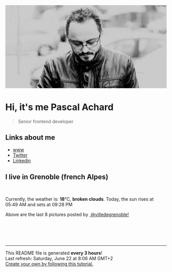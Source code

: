 ![Pascal Achard](./images/photo-pascal-achard.jpg)
# Hi, it's me Pascal Achard
> Senior frontend developer

## Links about me
- [www](https://www.pascal-achard.com)
- [Twitter](https://twitter.com/botmaster)
- [Linkedin](http://www.linkedin.com/in/pascal-achard)


## I live in Grenoble (french Alpes)
<img src="https://openweathermap.org/img/wn/04d@2x.png" alt="">

Currently, the weather is: **18**°C, **broken clouds**.
Today, the sun rises at 05:49 AM and sets at 09:28 PM

Above are the last 8 pictures posted by <a href="https://www.instagram.com/villedegrenoble/" target="_blank"><img alt="" src="https://upload.wikimedia.org/wikipedia/commons/thumb/e/e7/Instagram_logo_2016.svg/1024px-Instagram_logo_2016.svg.png" width="20"/> @villedegrenoble!</a>

<p style="display: flex; flex-wrap: wrap; gap: 20px;">
        <img src="https://cdn1.picuki.com/hosted-by-instagram/q/0exhNuNYnjBGZDHIdN5WmL9I2Pk2GAlRNucaS7j0nyZiNxIsbHWB58ltwdev%7C%7CDlyKw1oASyLeDto5ostUVpZZFVzOk3aSbSKSTdc7KSeUoCk2jdi%7C%7CZ9klLgwLHEYZneq%7C%7C8UoOzjYMTIfQeoEH%7C%7Cbx7a8Koru5A2MEo1zRMrBC0GAG4YWbVqFKwoV966yUlEri+YU8ajtG5WR1aRtmpNPb5DwIX%7C%7CD+fMBxsedISLQzicYRtr6+zWOHH24VdGZ9ShqPt4roz8ksqzTnRWIz1XegYv5sKUMax1C%7C%7CuksQnb1%7C%7Ci9W1FaxM+N9+sqPVETFKCipioCttkZe1khzGbXn08ll%7C%7Clk7n76mfePkxiJ%7C%7CJd92HeMPE+BCVQKabR58JDl5BUrHVUF2LbaDwCMAExttwPcFq9mut0iXpUISlxDl2IQwdgW2BJcBZW6uExr6D0E%7C%7Ck222kmSM5xNW9U7t1zxhS95jbv1FZICqUUo5wNTfpylkmT4ZCIuucyA==.jpeg" alt="" width="200"/>
        <img src="https://cdn1.picuki.com/hosted-by-instagram/q/0exhNuNYnjBGZDHIdN5WmL9I2Pk2GAlRNucaS7j0nyZiNxIsbHWB58ltwdev%7C%7CDlyKw1oASyLeDto5o8uUF9YZFVzOk3bQbKBTjpQ56qeUoCh1TZg9JdplLw0KnQeZHSp%7C%7CqxySjyGPH0LCulNDPmnsOsJ8Prrcj4Eo2L9YPcGhTxCtvyhCfdK2cd0srrR1Buj1IoyGzVer2IvN10ppc%7C%7Cbp3QMUOP%7C%7CZoMm66d5R%7C%7CkKiMQB5aHgnjH+LmMpRG1%7C%7CA23O6t2HoOAAuizgd2gh70KzSq0yCGAWjmTsvDgntap3p7a2B8to3fNlkI%7C%7CmHWVXSE1KhjVP1pe+lX6aJTXv1kRtwGHQyraOefs%7C%7C+7jqCKazceLw4xX5PJzEJehiV3EYLtjzAnDtZaaSQpt92NkBH7VN1FzivVP7e7ipjENOJQxrrACnWad1YPjP6%7C%7CeBonXqtzqPjjUQhtuBUL9rkExcxfyh3hFxfl%7C%7CoPc1DPHLZ3A10RIliUO2QyNjrZet9WxoDY9ER+TTf0Q==.jpeg" alt="" width="200"/>
        <img src="https://cdn1.picuki.com/hosted-by-instagram/q/0exhNuNYnjBGZDHIdN5WmL9I2Pk2GAlRNecaS7j0nyZiNxIsbHWB58ltwdGn%7C%7CDh7IAhgASuRYztk7I4jVFRSDj15PkbaT7OATzhX66maXObN0TNi%7C%7CZJmkrw1K3QWYnSq%7C%7C8MuVwmYdSgIGaYDG7uo%7C%7CesJ%7C%7CPnucjcFrjOMNbRKmDdttdCwFahlza4lsfe4kx2xu5xncG114WNxahlw5OLUqQUCSKn5PN1gpKZlR7pCjMsS5Lujymu+H2xkfWx9Ez7RtI7V2dENhhzrdSFlqjH+AZY1LHMRiVbmthU1ndl+oYnyB6BcjvUWp6fxRkEPcFgtohBjzbWSpnLOOHeL%7C%7CmJz4ibQwbHsJbNz4Jr4eKPNavrQ7yrUPoT2GbZODDcONPiOeV3+DqCbEOQKm7FZRK9amlzgxA+URqTsxApcAhQMjDHWWsQnYaTOk%7C%7C%7C%7CizXnTvS6HpFpjkp%7C%7CuL+U=.jpeg" alt="" width="200"/>
        <img src="https://cdn1.picuki.com/hosted-by-instagram/q/0exhNuNYnjBGZDHIdN5WmL9I2Pk2GAlRNucaS7j0nyZiNxIsbHWB58ltwdev%7C%7CDlyKw1oASyLeDtl440tVFVTZFVyNEHcTLOKTD9R6aqbVICr0jBl9pZpl7k0KHAZY3Gq9cskOzjYMTIfQeoEH%7C%7Cbx7a8Koru5A2MEo1zRMrBC0GAG4YWbVqFKwoV966yUlEri+YU8ajtG5WR1aRtmpNPb5DwIX%7C%7CD+fMBxsedISLQzicYRtr6+zWOHH24VdGZ9Sia7qZ6Wic85rjfZRWIz1XegYPwVfBUQx1C%7C%7CuksQnb1%7C%7Ci9W1FaxM+N9+sqPVETFKCipioCttkZe1khzGbXn08ll%7C%7Clk3J66ucVtd3i4%7C%7CdPN2XbInHxgTXQLabR58JDl5BUrHVUF2LbaDwCMAExttwPcFvgm6loi6kY5rZ6yddFR9S2mKtOt9BVP6J1Iz9q37msiW5ph4BnvS+eKpE+RhS95jbv1FZIV+eVo5wNTfpylkmT4ZCIuucyA==.jpeg" alt="" width="200"/>
        <img src="https://cdn1.picuki.com/hosted-by-instagram/q/0exhNuNYnjBGZDHIdN5WmL9I2Pk2GAlRNucaS7j0nyZiNxIsbHWB58ltwdev%7C%7CDlyKw1oASyLeDtl5Y0iUlRXZFVyOUHbTLyNSz9W7a6QV4Ck2zdv9pRlnLw8JH0cY3Su%7C%7CsArOzjYMTIfQeoEH%7C%7Cbx7a8Koru5A2MEo1zRMrBC0GAG4YWbVqFKwoV966yUlEri+YU8ajtG5WR1aRtmpNPb5DwIX%7C%7CD+fMBxsedISLQzicYRtr6+yGOHH24VdGZ9SibLoJnHnNkWlTm8RWIz1XegYLwuDgEIx1C%7C%7CuksQnb1%7C%7Ci9W1FaxM+N9+sqPVETFKCipioCttkZe1khzGbXn08ll%7C%7Clk3Z6+KfRvV0i4%7C%7CRdd65dMzExhDYQICbR58JDl5BUrHVUF2LbaDwCMAExttwPcFq+Wulzy+zS+LG1EZDHD1gjDmqLplae%7C%7CS2lYSV3nD+rxzZsQIUhuqLbqlY3xhS95jbv1FZWF2UVo5wNTfpylkmT4ZCIuucyA==.jpeg" alt="" width="200"/>
        <img src="https://cdn1.picuki.com/hosted-by-instagram/q/0exhNuNYnjBGZDHIdN5WmL9I2Pk2GAlRNecaS7j0nyZiNxIsbHWB58ltwdGn%7C%7CDh7IAhgASuRYztk7IgqUFpVAz1zO0bZTbKOTjhR6a6aVejN0jdg85Vmnb82LXAYY36q8sIqUAmYdSgIGaYDG7uo%7C%7CesJ+vrucjMBpi2XMLQT9zJBpY6uSKVKz8B1pJ2Jg3Tt%7C%7C9k4Ki5e82wzJURmpNHNpW5HDbr2PM86o6N0QrlChMIRrdDgmBq7EHl3Kj4nUQ+RubTOl+1etXv9UiY8%7C%7C06lS5AKeEcwl1Kd+iAmhKlojYGvaaxC6K874bf1bUcmfipopBYzx9no0SzFNTD54GJr4mnn2raQQ+YltpmiF8uLU%7C%7CHryC%7C%7COe7ToM5NqRVQEBKnlAFr%7C%7CFPOyIO1+kowJE%7C%7C0TgQji0l+ZUpWy4x1yOyZDh2nTDsElF6s=.jpeg" alt="" width="200"/>
        <img src="https://cdn1.picuki.com/hosted-by-instagram/q/0exhNuNYnjBGZDHIdN5WmL9I2Pk2GAlRNucaS7j0nyZiNxIsbHWB58ltwdev%7C%7CDlyKw1oASyLeDtl5YMsU1xVZFVyNEHcTrSJSjhW6q+eU4Cm0TBj9JZjkbozLH0cZX+p%7C%7C8ouOzjYMTIfQeoEH%7C%7Cbx7a8Koru5A2MGo1zRMrBC0GAG4fy3UPI7mslm3ayEv0Pxto0%7C%7CNylL9XkgKQcursrV%7C%7CndYEvL+M4Byp6JzSPkCj9ND1OHtpCa5BTB7Kz04KD6chYTJnLM1nTOlcDop1UuLZphsJGIIhn32jRkGpsorjIj%7C%7CFaJciP1opoH2bUcmGW9opUk53cH7niTya2Gq10ZtyGXKn56rX6sLkqDpC+m4BvbzxzvuWojGOo9lDVQuRa%7C%7CyFgz4bqf7BMtbwcYaWvdGig7lzyeEUOje%7C%7ChFODAFYlQyIPbBaENuN8IeV%7C%7CiDptDLb8hYJtenqfrZMyVNR9PqyzgE9dnmbU54YGRWE+wZkLdBDTq3BmsOMabsXHEU=.jpeg" alt="" width="200"/>
        <img src="https://cdn1.picuki.com/hosted-by-instagram/q/0exhNuNYnjBGZDHIdN5WmL9I2Pk2GAlRNecaS7j0nyZiNxIsbHWB58ltwdev%7C%7CDlyKw1oASyLeDtl5YwiWFtQZFVyNEHcS7OLTD9R5q2aXYCg1TFm9ZFikb4xKXYdZH+t98NDCnicKyVHDe0AUqikq+8J+OXrbzIbozCWZdsW2yIfu9OjZ6ckn9cf7KG4iF+44ooiMDxN4Gosak8ktdKO52tEWvrxfMh2pqV5CLkJnoE65ezRmCSsTDx6IihBGTOgtYPCwsUOgwv8Zhs09kySdv4wAVoZpkKjkxNk9IkqhdiDG7w82q4vkIH2bUdBXG9p+kMjxdK0kBzOaWOh2nxZxnmO76mcJ9MSg8XeL%7C%7CCFeO%7C%7CI1Q70V+TwDrgccH1KU9iTAHuScru1SstalNwCSb5B3wPloDmcTZPHzj1ZDTJcshi8IaZGGrC51Jex12GCpC2euC0amPuvXJ5RxURO+%7C%7CHUwlFKP3PDWJ4ZbBaBgAYAVOFOcoHbl5qJM+oRHUdR.jpeg" alt="" width="200"/>
</p>

------------
<p>This README file is generated <b>every 3 hours</b>!
    <br />Last refresh: Saturday, June 22 at 8:06 AM GMT+2
    <br /><a href="https://medium.com/@th.guibert/how-to-create-a-self-updating-readme-md-for-your-github-profile-f8b05744ca91">Create your own by following this tutorial.</a>
</p>
<p><a href="https://github.com/botmaster/botmaster/actions/workflows/main.yaml"><img alt="" src="https://github.com/botmaster/botmaster/actions/workflows/main.yaml/badge.svg" /></a></p>

